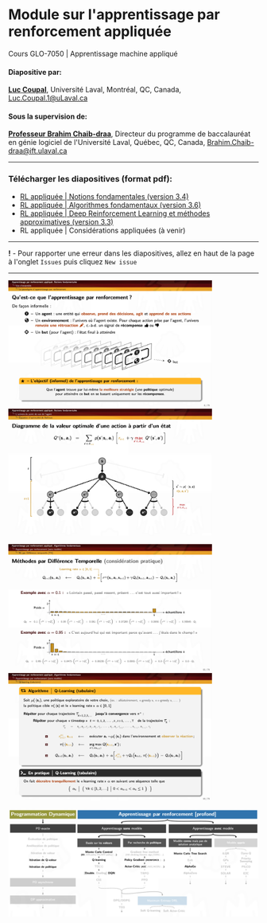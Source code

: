 # Module sur l'apprentissage par renforcement appliquée 
Cours GLO-7050 | Apprentissage machine appliqué

#### Diapositive par:
 [**Luc Coupal**](https://redleader962.github.io), Université Laval, Montréal, QC, Canada, [Luc.Coupal.1@uLaval.ca](Luc.Coupal.1@uLaval.ca) 

#### Sous la supervision de:

[**Professeur Brahim Chaib-draa**](https://www.fsg.ulaval.ca/departements/professeurs/brahim-chaib-draa-166/), Directeur du programme de baccalauréat en génie logiciel de l'Université Laval, Québec, QC, Canada,
[Brahim.Chaib-draa@ift.ulaval.ca](Brahim.Chaib-draa@ift.ulaval.ca)

---

### Télécharger les diapositives (format pdf): 
- [RL appliquée | Notions fondamentales (version 3.4)](https://github.com/RedLeader962/GLO-7050-Module-Apprentissage-par-renforcement/raw/master/RL-Notions-fondamentales-v3-4.pdf) 
- [RL appliquée | Algorithmes fondamentaux (version 3.6)](https://github.com/RedLeader962/GLO-7050-Module-Apprentissage-par-renforcement/raw/master/RL-algorithmes-fondamentaux-v3-6.pdf) 
- [RL appliquée | Deep Reinforcement Learning et méthodes approximatives (version 3.3)](https://github.com/RedLeader962/GLO-7050-Module-Apprentissage-par-renforcement/raw/master/DeepRL-et-methode-approximative-v3-3.pdf)
- RL appliquée | Considérations appliquées (à venir)

---

**!** - Pour rapporter une erreur dans les diapositives, allez en haut de la page à l'onglet `Issues` puis cliquez `New issue` 

---

<p>
<img src="images/Projet_slide_RL_5.png" width="410px">
<img src="images/Projet_slide_RL_2.png" width="410px" >
</p>
<p>
<img src="images/Projet_slide_RL_4.png" width="410px">
<img src="images/Projet_slide_RL_3.png" width="410px">
</p>

![algorithmeCouvertDansLeCours](images/algorithmeCouvertDansLeCours.png) 


